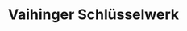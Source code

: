 ---
title: "Vaihinger Schlüsselwerk"
url: /vaihingen-an-der-enz/vaihinger-schluesselwerk/
shop: Schlüsseldienst
---